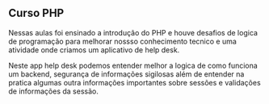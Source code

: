 ## Curso PHP

Nessas aulas foi ensinado a introdução do PHP e houve desafios de logica de programação para melhorar nossso conhecimento tecnico e uma atividade onde criamos um aplicativo de help desk.

Neste app help desk podemos entender melhor a logica de como funciona um backend, segurança de informações sigilosas além de entender na pratica algumas outra informações importantes sobre sessões e validações de informações da sessão.